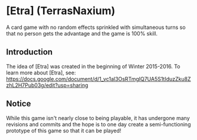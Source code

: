 [Etra] (TerrasNaxium)
========================

A card game with no random effects sprinkled with simultaneous turns so that no person gets the advantage and the game is 100% skill.

Introduction
------------
The idea of [Etra] was created in the beginning of Winter 2015-2016.  To learn more about [Etra], see:
https://docs.google.com/document/d/1_vc1al3OsRTmgIQ7UA5S1tIduzZku8ZzhL2H7Pub03g/edit?usp=sharing


Notice
-------------------
While this game isn't nearly close to being playable, it has undergone many revisions and commits and the hope is to one day create a semi-functioning prototype of this game so that it can be played!
